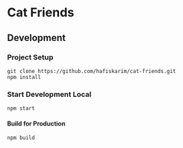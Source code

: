 # Cat Friends

## Development
### Project Setup
```
git clone https://github.com/hafiskarim/cat-friends.git
npm install
```

### Start Development Local
```
npm start
```

#### Build for Production
```
npm build
```
